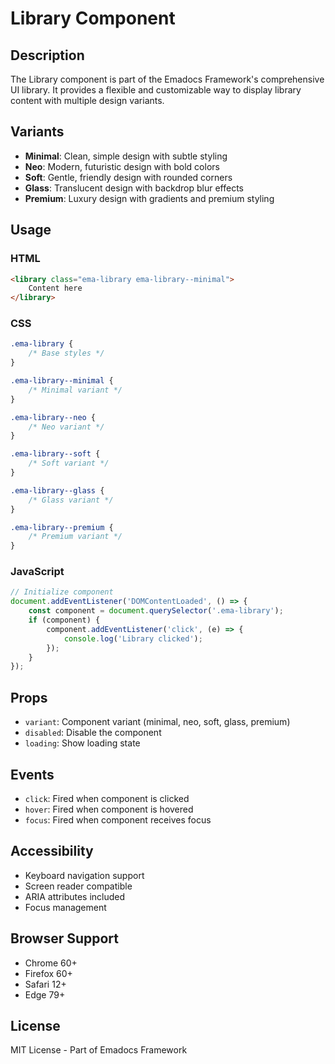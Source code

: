 # Library Component

## Description
The Library component is part of the Emadocs Framework's comprehensive UI library. It provides a flexible and customizable way to display library content with multiple design variants.

## Variants
- **Minimal**: Clean, simple design with subtle styling
- **Neo**: Modern, futuristic design with bold colors
- **Soft**: Gentle, friendly design with rounded corners
- **Glass**: Translucent design with backdrop blur effects
- **Premium**: Luxury design with gradients and premium styling

## Usage

### HTML
```html
<library class="ema-library ema-library--minimal">
    Content here
</library>
```

### CSS
```css
.ema-library {
    /* Base styles */
}

.ema-library--minimal {
    /* Minimal variant */
}

.ema-library--neo {
    /* Neo variant */
}

.ema-library--soft {
    /* Soft variant */
}

.ema-library--glass {
    /* Glass variant */
}

.ema-library--premium {
    /* Premium variant */
}
```

### JavaScript
```javascript
// Initialize component
document.addEventListener('DOMContentLoaded', () => {
    const component = document.querySelector('.ema-library');
    if (component) {
        component.addEventListener('click', (e) => {
            console.log('Library clicked');
        });
    }
});
```

## Props
- `variant`: Component variant (minimal, neo, soft, glass, premium)
- `disabled`: Disable the component
- `loading`: Show loading state

## Events
- `click`: Fired when component is clicked
- `hover`: Fired when component is hovered
- `focus`: Fired when component receives focus

## Accessibility
- Keyboard navigation support
- Screen reader compatible
- ARIA attributes included
- Focus management

## Browser Support
- Chrome 60+
- Firefox 60+
- Safari 12+
- Edge 79+

## License
MIT License - Part of Emadocs Framework
